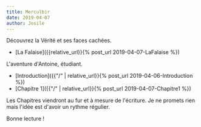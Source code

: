 ```yaml
---
title: Merculbir
date: 2019-04-07
author: Josile
---
```


Découvrez la Vérité et ses faces cachées.

- [La Falaise]({{relative_url}}{% post_url 2019-04-07-LaFalaise %})

L'aventure d'Antoine, étudiant.

- [Introduction]({{"/" | relative_url}}{% post_url 2019-04-06-Introduction %})
- [Chapitre 1]({{"/" | relative_url}}{% post_url 2019-04-07-Chapitre1 %})


Les Chapitres viendront au fur et à mesure de l'écriture.
Je ne promets rien mais l'idée est d'avoir un rythme régulier.

Bonne lecture !
